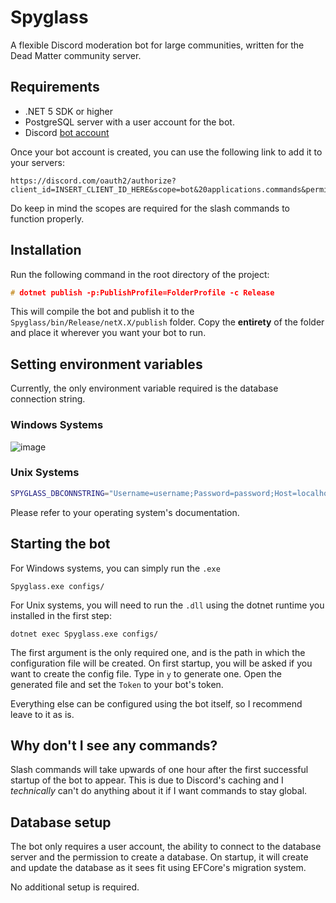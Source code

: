 # Spyglass
A flexible Discord moderation bot for large communities, written for the Dead Matter community server.

## Requirements

- .NET 5 SDK or higher
- PostgreSQL server with a user account for the bot.
- Discord [bot account](https://discord.com/developers/)

Once your bot account is created, you can use the following link to add it to your servers:
```
https://discord.com/oauth2/authorize?client_id=INSERT_CLIENT_ID_HERE&scope=bot&20applications.commands&permissions=1006890231
```

Do keep in mind the scopes are required for the slash commands to function properly.

## Installation

Run the following command in the root directory of the project:
```c
# dotnet publish -p:PublishProfile=FolderProfile -c Release
```

This will compile the bot and publish it to the `Spyglass/bin/Release/netX.X/publish` folder.
Copy the **entirety** of the folder and place it wherever you want your bot to run.

## Setting environment variables
Currently, the only environment variable required is the database connection string.

### Windows Systems
![image](https://user-images.githubusercontent.com/25248023/129137985-81781c17-2565-42c1-b4f1-c463b85b01de.png)

### Unix Systems
```bash
SPYGLASS_DBCONNSTRING="Username=username;Password=password;Host=localhost;Port=5432;Database=spyglass;"
```

Please refer to your operating system's documentation.

## Starting the bot
For Windows systems, you can simply run the `.exe`
```
Spyglass.exe configs/
```

For Unix systems, you will need to run the `.dll` using the dotnet runtime you installed in the first step:
```
dotnet exec Spyglass.exe configs/
```

The first argument is the only required one, and is the path in which the configuration file will be created.
On first startup, you will be asked if you want to create the config file. Type in `y` to generate one. 
Open the generated file and set the `Token` to your bot's token.

Everything else can be configured using the bot itself, so I recommend leave to it as is.

## Why don't I see any commands?

Slash commands will take upwards of one hour after the first successful startup of the bot to appear. 
This is due to Discord's caching and I *technically* can't do anything about it if I want commands to stay global.

## Database setup
The bot only requires a user account, the ability to connect to the database server and the permission to create a database. On startup, it will create and update the database as it sees fit using EFCore's migration system. 

No additional setup is required.
